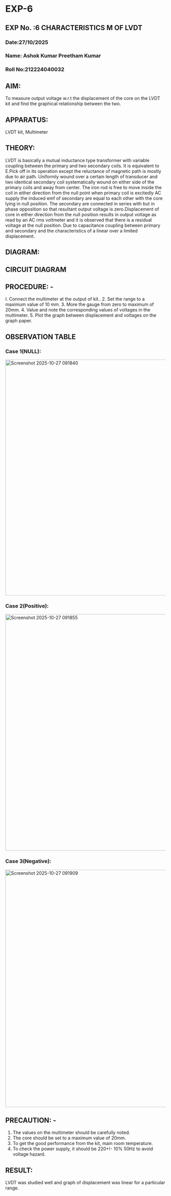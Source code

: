 # EXP-6
## EXP No. :6 			CHARACTERISTICS M OF LVDT

### Date:27/10/2025
### Name: Ashok Kumar Preetham Kumar
### Roll No:212224040032
## AIM:
To measure output voltage w.r.t the displacement of the core on the LVDT kit and
find the graphical relationship between the two.

## APPARATUS:
LVDT kit, Multimeter

## THEORY:
LVDT is basically a mutual inductance type transformer with variable coupling between the primary and two secondary coils. It is equivalent to E.Pick off in its operation except the reluctance of magnetic path is mostly due to air path. Uniformly wound over a certain length of transducer and two identical secondary coil systematically wound on either side of the primary coils and away from center. The iron rod is free to move inside the coil in either direction from the null point when primary coil is excitedly AC supply the induced emf of secondary are equal to each other with the core lying in null position. The secondary are connected in series with but in phase opposition so that resultant output voltage is zero.Displacement of core in either direction from the null position results in output voltage as read by an AC rms voltmeter and it is observed that there is a residual voltage at the null position. Due to capacitance coupling between primary and secondary and the characteristics of a linear over a limited  displacement.

## DIAGRAM:
## CIRCUIT DIAGRAM
## PROCEDURE: -
I. Connect the multimeter at the output of kit..
2. Set the range to a maximum value of 10 mm.
3. More the gauge from zero to maximum of 20mm.
4. Value and note the corresponding values of voltages in the multimeter.
5. Plot the graph between displacement and voltages on the graph paper.


## OBSERVATION TABLE
### Case 1(NULL):
<img width="1293" height="740" alt="Screenshot 2025-10-27 091840" src="https://github.com/user-attachments/assets/59c4f313-e28c-4fb3-90e7-f4ac5a3cb668" />

### Case 2(Positive):
<img width="1286" height="742" alt="Screenshot 2025-10-27 091855" src="https://github.com/user-attachments/assets/bcb5e68c-19b1-44a8-a124-0b04a80b9e7e" />

### Case 3(Negative):
<img width="1291" height="745" alt="Screenshot 2025-10-27 091909" src="https://github.com/user-attachments/assets/d1eeeb83-72a7-4fa7-ab8b-64dcb6e8f986" />


## PRECAUTION: -
1. The values on the multimeter should be carefully noted.
2. The core should be set to a maximum value of 20mm.
3. To get the good performance from the kit, main room temperature.
4. To check the power supply, it should be 220+!- 10% 50Hz to avoid voltage hazard.

## RESULT:
LVDT was studied well and graph of displacement was linear for a particular range.
